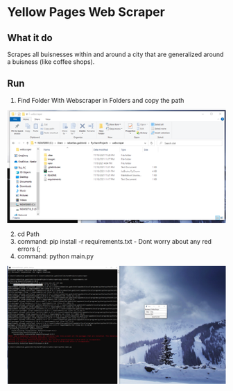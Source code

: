 # Yellow Pages Web Scraper

## What it do
Scrapes all buisnesses within and around a city that are generalized around a buisness (like coffee shops).

## Run
1. Find Folder With Webscraper in Folders and copy the path

![alt text][finder]

[finder]: https://github.com/SebGadzinski/webscraper/blob/main/images/1.PNG

2. cd Path
3. command: pip install -r requirements.txt - Dont worry about any red errors (;
4. command: python main.py

![alt text][command]

[command]: https://github.com/SebGadzinski/webscraper/blob/main/images/2_4.PNG
